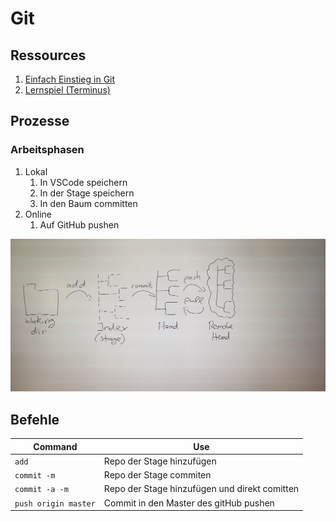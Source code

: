 # Git

## Ressources

1. [Einfach Einstieg in Git](https://rogerdudler.github.io/git-guide/index.de.html)
1. [Lernspiel (Terminus)](http://web.mit.edu/mprat/Public/web/Terminus/Web/main.html)

## Prozesse

### Arbeitsphasen

1. Lokal
   1. In VSCode speichern
   1. In der Stage speichern
   1. In den Baum committen
1. Online
   1. Auf GitHub pushen

![Bild des WorkFlows](/resources/gitWorkflow.jpg)

## Befehle

| Command              | Use                                           |
| -------------------- | --------------------------------------------- |
| `add`                | Repo der Stage hinzufügen                     |
| `commit -m`          | Repo der Stage commiten                       |
| `commit -a -m`       | Repo der Stage hinzufügen und direkt comitten |
| `push origin master` | Commit in den Master des gitHub pushen        |
